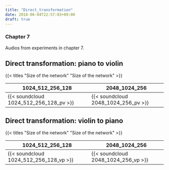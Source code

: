 ```yaml
---
title: "Direct_transformation"
date: 2018-06-04T22:57:03+09:00
draft: true
---
```



### Chapter 7

Audios from experiments in chapter 7.


## Direct transformation: piano to violin

{{< titles "Size of the network" "Size of the network" >}}

| 1024_512_256_128 | 2048_1024_256 |
|----|----------|
| {{< soundcloud 1024_512_256_128_pv >}} | {{< soundcloud 2048_1024_256_pv >}} |


## Direct transformation: violin to piano

{{< titles "Size of the network" "Size of the network" >}}

| 1024_512_256_128 | 2048_1024_256 |
|----|----------|
| {{< soundcloud 1024_512_256_128_vp >}} | {{< soundcloud 2048_1024_256_vp >}} |
